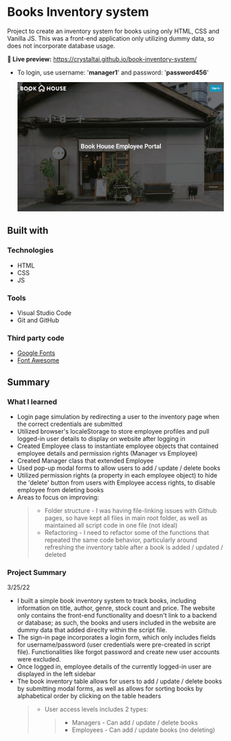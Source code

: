 # Books Inventory system

Project to create an inventory system for books using only HTML, CSS and Vanilla JS. This was a front-end application only utilizing dummy data, so does not incorporate database usage.

**🔗 Live preview:** https://crystaltai.github.io/book-inventory-system/

- To login, use username: '**manager1**' and password: '**password456**'

  ![](https://github.com/crystaltai/book-inventory-system/blob/main/book-inventory-system-demo.gif)

## Built with

### Technologies

- HTML
- CSS
- JS

### Tools

- Visual Studio Code
- Git and GitHub

### Third party code

- [Google Fonts](https://fonts.google.com/)
- [Font Awesome](https://fontawesome.com/)

## Summary

### What I learned

- Login page simulation by redirecting a user to the inventory page when the correct credentials are submitted
- Utilized browser's localeStorage to store employee profiles and pull logged-in user details to display on website after logging in
- Created Employee class to instantiate employee objects that contained employee details and permission rights (Manager vs Employee)
- Created Manager class that extended Employee
- Used pop-up modal forms to allow users to add / update / delete books
- Utilized permission rights (a property in each employee object) to hide the 'delete' button from users with Employee access rights, to disable employee from deleting books
- Areas to focus on improving:
  > - Folder structure - I was having file-linking issues with Github pages, so have kept all files in main root folder, as well as maintained all script code in one file (not ideal)
  > - Refactoring - I need to refactor some of the functions that repeated the same code behavior, particularly around refreshing the inventory table after a book is added / updated / deleted

### Project Summary

3/25/22

- I built a simple book inventory system to track books, including information on title, author, genre, stock count and price. The website only contains the front-end functionality and doesn't link to a backend or database; as such, the books and users included in the website are dummy data that added direclty within the script file.
- The sign-in page incorporates a login form, which only includes fields for username/password (user credentials were pre-created in script file). Functionalities like forgot password and create new user accounts were excluded.
- Once logged in, employee details of the currently logged-in user are displayed in the left sidebar
- The book inventory table allows for users to add / update / delete books by submitting modal forms, as well as allows for sorting books by alphabetical order by clicking on the table headers
  > - User access levels includes 2 types:
  >   > - Managers - Can add / update / delete books
  >   > - Employees - Can add / update books (no deleting)
